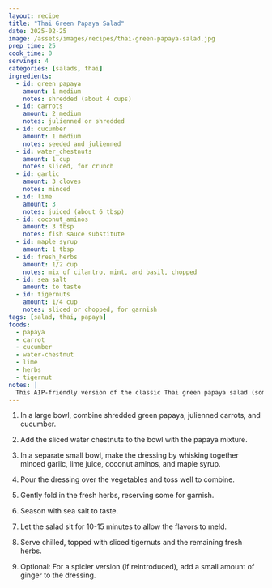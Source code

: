 ```yaml
---
layout: recipe
title: "Thai Green Papaya Salad"
date: 2025-02-25
image: /assets/images/recipes/thai-green-papaya-salad.jpg
prep_time: 25
cook_time: 0
servings: 4
categories: [salads, thai]
ingredients:
  - id: green_papaya
    amount: 1 medium
    notes: shredded (about 4 cups)
  - id: carrots
    amount: 2 medium
    notes: julienned or shredded
  - id: cucumber
    amount: 1 medium
    notes: seeded and julienned
  - id: water_chestnuts
    amount: 1 cup
    notes: sliced, for crunch
  - id: garlic
    amount: 3 cloves
    notes: minced
  - id: lime
    amount: 3
    notes: juiced (about 6 tbsp)
  - id: coconut_aminos
    amount: 3 tbsp
    notes: fish sauce substitute
  - id: maple_syrup
    amount: 1 tbsp
  - id: fresh_herbs
    amount: 1/2 cup
    notes: mix of cilantro, mint, and basil, chopped
  - id: sea_salt
    amount: to taste
  - id: tigernuts
    amount: 1/4 cup
    notes: sliced or chopped, for garnish
tags: [salad, thai, papaya]
foods:
  - papaya
  - carrot
  - cucumber
  - water-chestnut
  - lime
  - herbs
  - tigernut
notes: |
  This AIP-friendly version of the classic Thai green papaya salad (som tam) substitutes traditional ingredients like fish sauce and peanuts with AIP-compliant alternatives. The result is a bright, refreshing salad with the perfect balance of sweet, sour, and savory flavors. Green papaya can be found in Asian markets - look for firm, unripe papaya with green skin. If you can't find green papaya, you can substitute with daikon radish or jicama for a similar crunchy texture.
---
```

1. In a large bowl, combine shredded green papaya, julienned carrots, and cucumber.

2. Add the sliced water chestnuts to the bowl with the papaya mixture.

3. In a separate small bowl, make the dressing by whisking together minced garlic, lime juice, coconut aminos, and maple syrup.

4. Pour the dressing over the vegetables and toss well to combine.

5. Gently fold in the fresh herbs, reserving some for garnish.

6. Season with sea salt to taste.

7. Let the salad sit for 10-15 minutes to allow the flavors to meld.

8. Serve chilled, topped with sliced tigernuts and the remaining fresh herbs.

9. Optional: For a spicier version (if reintroduced), add a small amount of ginger to the dressing.
